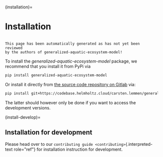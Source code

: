 <!--
SPDX-FileCopyrightText: 2024 Helmholtz-Zentrum hereon GmbH

SPDX-License-Identifier: CC-BY-4.0
-->

(installation)=
# Installation

```{warning}

This page has been automatically generated as has not yet been reviewed
by the authors of generalized-aquatic-ecosystem-model!
```

To install the _generalized-aquatic-ecosystem-model_ package, we
recommend that you install it from PyPi via

```bash
pip install generalized-aquatic-ecosystem-model
```

Or install it directly from [the source code repository on
Gitlab][source code repository]
via:

```bash
pip install git+https://codebase.helmholtz.cloud/carsten.lemmen/generalized-aquatic-ecosystem-model.git
```

The latter should however only be done if you want to access the
development versions.

[source code repository]: https://codebase.helmholtz.cloud/carsten.lemmen/generalized-aquatic-ecosystem-model

(install-develop)=
## Installation for development

Please head over to our
`contributing guide <contributing>`{.interpreted-text role="ref"} for
installation instruction for development.
